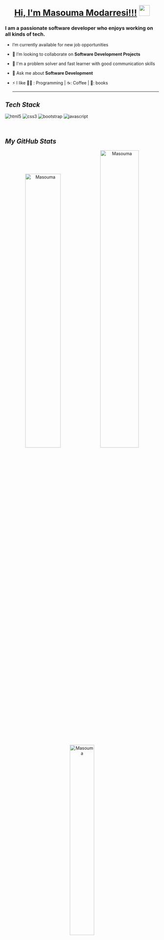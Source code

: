 
 <!---------------------------------- Heading Section ------------------------------->
<h1 align="center">
    <a href="#">Hi, I'm Masouma Modarresi!!!</a>
    <img src="https://camo.githubusercontent.com/d3359cb00ab0b5ed8f2e1fe3fceb4fbaf3b614340f8c0db99c17b9f50b351770/68747470733a2f2f656d6f6a69732e736c61636b6d6f6a69732e636f6d2f656d6f6a69732f696d616765732f313533313834393433302f343234362f626c6f622d73756e676c61737365732e6769663f31353331383439343330" width="35">
</h1>

<!----------------------------- About Section -------------------------------->


<h3>I am a passionate software developer who enjoys working on all kinds of tech.</h3>

- I’m currently available for new job opportunities

- 👯 I’m looking to collaborate on **Software Development Projects**

- 🦾 I'm a problem solver and fast learner with good communication skills

- 💬 Ask me about **Software Development**

- ⚡ I like 👨‍💻 : Programming | ☕: Coffee | 📖: books <hr>


<!----------------------------------- Tech Stack Section ------------------------------------>

<h2><i>Tech Stack</i></h2>

<p>
    <img src="https://img.shields.io/badge/HTML5-E34F26?style=for-the-badge&logo=html5&logoColor=white" alt="html5" />
    <img src="https://img.shields.io/badge/CSS3-1572B6?style=for-the-badge&logo=css3&logoColor=white" alt="css3" />
    <img src="https://img.shields.io/badge/Bootstrap-563D7C?style=for-the-badge&logo=bootstrap&logoColor=white" alt="bootstrap" />
    <img src="https://img.shields.io/badge/JavaScript-323330?style=for-the-badge&logo=javascript&logoColor=F7DF1E" alt="javascript" />
 
</p>
<br>

<!----------------------------------- GitHub Stats Section ------------------------------->

<h2><i>My GitHub Stats</i></h2>
<p align="center">

<p align="center">
 <img width="48%" src="https://github-readme-stats.vercel.app/api?username=masouma-modarresi&show_icons=true&theme=great-gatsby&hide_border=true&sideNums=2EDDD5&background=000000&hide_border=true" alt="Masouma" />

<img width="50%" src="https://github-readme-streak-stats.herokuapp.com?user=masouma-modarresi&theme=great-gatsby&hide_border=true&sideNums=2EDDD5&background=000000&ring=1CC6DD&border=DD2727&currStreakNum=2ACBDD" alt="Masouma" />
 
 <img width="40%" src="https://github-readme-stats.vercel.app/api/top-langs?username=masouma-modarresi&show_icons=true&theme=dark&title_color=ff8000&text_color=ffffff&bg_color=000000&locale=en&layout=compact&hide_border=true" alt="Masouma" /> 
</p>

<!----------------------------------- Social Media Links Section ---------------------------------->

<h2><i>Let's Connect</i></h2>


<p align="left">
    <a href="https://www.linkedin.com/in/masouma-m-9572a41b5/">
        <img align="center" src="https://img.shields.io/badge/LinkedIn-0077B5?style=for-the-badge&logo=linkedin&logoColor=white" alt="https://linkedin.com/in/joseph-irirwanirira-74666623a" />
    </a>
    <a href="https://twitter.com/hasina389">
        <img align="center" src="https://img.shields.io/badge/Twitter-1DA1F2?style=for-the-badge&logo=twitter&logoColor=white" alt="https://twitter.com/Irirwanirira" />
    <a title="Masouma Modarresi" href="masouma2020@gmail.com">
        <img align="center" src="https://img.shields.io/badge/Gmail-D14836?style=for-the-badge&logo=gmail&logoColor=white" alt="irijoseph41@gmail.com" />
    </a>
</p>
<br>



 
